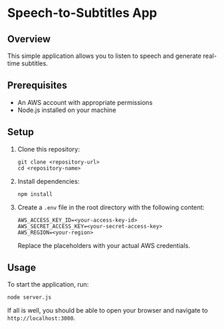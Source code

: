 
# Speech-to-Subtitles App

## Overview
This simple application allows you to listen to speech and generate real-time subtitles.

## Prerequisites
- An AWS account with appropriate permissions
- Node.js installed on your machine

## Setup

1. Clone this repository:
   ```
   git clone <repository-url>
   cd <repository-name>
   ```

2. Install dependencies:
   ```
   npm install
   ```

3. Create a `.env` file in the root directory with the following content:
   ```
   AWS_ACCESS_KEY_ID=<your-access-key-id>
   AWS_SECRET_ACCESS_KEY=<your-secret-access-key>
   AWS_REGION=<your-region>
   ```
   Replace the placeholders with your actual AWS credentials.

## Usage

To start the application, run:
```
node server.js
```

If all is well, you should be able to open your browser and navigate to `http://localhost:3000`.



